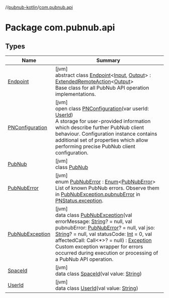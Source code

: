 //[pubnub-kotlin](../../index.md)/[com.pubnub.api](index.md)

# Package com.pubnub.api

## Types

| Name | Summary |
|---|---|
| [Endpoint](-endpoint/index.md) | [jvm]<br>abstract class [Endpoint](-endpoint/index.md)&lt;[Input](-endpoint/index.md), [Output](-endpoint/index.md)&gt; : [ExtendedRemoteAction](../com.pubnub.api.endpoints.remoteaction/-extended-remote-action/index.md)&lt;[Output](-endpoint/index.md)&gt; <br>Base class for all PubNub API operation implementations. |
| [PNConfiguration](-p-n-configuration/index.md) | [jvm]<br>open class [PNConfiguration](-p-n-configuration/index.md)(var userId: [UserId](-user-id/index.md))<br>A storage for user-provided information which describe further PubNub client behaviour. Configuration instance contains additional set of properties which allow performing precise PubNub client configuration. |
| [PubNub](-pub-nub/index.md) | [jvm]<br>class [PubNub](-pub-nub/index.md) |
| [PubNubError](-pub-nub-error/index.md) | [jvm]<br>enum [PubNubError](-pub-nub-error/index.md) : [Enum](https://kotlinlang.org/api/latest/jvm/stdlib/kotlin/-enum/index.html)&lt;[PubNubError](-pub-nub-error/index.md)&gt; <br>List of known PubNub errors. Observe them in [PubNubException.pubnubError](-pub-nub-exception/pubnub-error.md) in [PNStatus.exception](../com.pubnub.api.models.consumer/-p-n-status/exception.md). |
| [PubNubException](-pub-nub-exception/index.md) | [jvm]<br>data class [PubNubException](-pub-nub-exception/index.md)(val errorMessage: [String](https://kotlinlang.org/api/latest/jvm/stdlib/kotlin/-string/index.html)? = null, val pubnubError: [PubNubError](-pub-nub-error/index.md)? = null, val jso: [String](https://kotlinlang.org/api/latest/jvm/stdlib/kotlin/-string/index.html)? = null, val statusCode: [Int](https://kotlinlang.org/api/latest/jvm/stdlib/kotlin/-int/index.html) = 0, val affectedCall: Call&lt;*&gt;? = null) : [Exception](https://docs.oracle.com/javase/8/docs/api/java/lang/Exception.html)<br>Custom exception wrapper for errors occurred during execution or processing of a PubNub API operation. |
| [SpaceId](-space-id/index.md) | [jvm]<br>data class [SpaceId](-space-id/index.md)(val value: [String](https://kotlinlang.org/api/latest/jvm/stdlib/kotlin/-string/index.html)) |
| [UserId](-user-id/index.md) | [jvm]<br>data class [UserId](-user-id/index.md)(val value: [String](https://kotlinlang.org/api/latest/jvm/stdlib/kotlin/-string/index.html)) |
